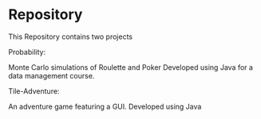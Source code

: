 Repository
==========
This Repository contains two projects

Probability:

Monte Carlo simulations of Roulette and Poker
Developed using Java for a data management course.

Tile-Adventure:

An adventure game featuring a GUI.
Developed using Java
